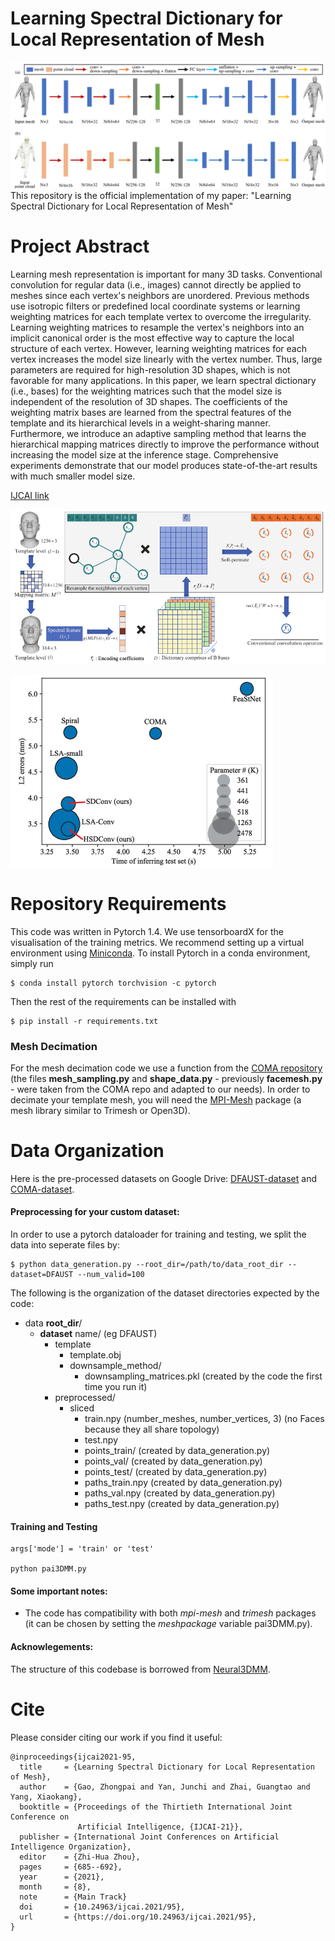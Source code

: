 

# Learning Spectral Dictionary for Local Representation of Mesh
![PaiNeural3DMM architecture](images/architecture.png "PaiNeural3DMM architecture")
This repository is the official implementation of my paper: "Learning Spectral Dictionary for Local Representation of Mesh"
# Project Abstract 
Learning mesh representation is important for many 3D tasks. Conventional convolution for regular data (i.e., images) cannot directly be applied to meshes since each vertex's neighbors are unordered. Previous methods use isotropic filters or predefined local coordinate systems or learning weighting matrices for each template vertex to overcome the irregularity. Learning weighting matrices to resample the vertex's neighbors into an implicit canonical order is the most effective way to capture the local structure of each vertex. However, learning weighting matrices for each vertex increases the model size linearly with the vertex number. Thus, large parameters are required for high-resolution 3D shapes, which is not favorable for many applications. In this paper, we learn spectral dictionary (i.e., bases) for the weighting matrices such that the model size is independent of the resolution of 3D shapes. The coefficients of the weighting matrix bases are learned from the spectral features of the template and its hierarchical levels in a weight-sharing manner. Furthermore, we introduce an adaptive sampling method that learns the hierarchical mapping matrices directly to improve the performance without increasing the model size at the inference stage. Comprehensive experiments demonstrate that our model produces state-of-the-art results with much smaller model size.

[IJCAI link](https://www.ijcai.org/proceedings/2021/95)

![Pai-Conv](images/pai-gcn.png "Pai-Conv operation")

![Results](images/complexity1.png "Results")

# Repository Requirements

This code was written in Pytorch 1.4. We use tensorboardX for the visualisation of the training metrics. We recommend setting up a virtual environment using [Miniconda](https://docs.conda.io/en/latest/miniconda.html). To install Pytorch in a conda environment, simply run 

```
$ conda install pytorch torchvision -c pytorch
```

Then the rest of the requirements can be installed with 

```
$ pip install -r requirements.txt
```

### Mesh Decimation
For the mesh decimation code we use a function from the [COMA repository](https://github.com/anuragranj/coma) (the files **mesh_sampling.py** and **shape_data.py** - previously **facemesh.py** - were taken from the COMA repo and adapted to our needs). In order to decimate your template mesh, you will need the [MPI-Mesh](https://github.com/MPI-IS/mesh) package (a mesh library similar to Trimesh or Open3D). 


# Data Organization

Here is the pre-processed datasets on Google Drive: [DFAUST-dataset](https://drive.google.com/file/d/14UZq9JkDqjLLBiqHkSoIBZpkW6PQ_Xbi/view?usp=sharing) and [COMA-dataset](https://drive.google.com/file/d/1LNhYee-h5_m1RVzguZvT2oPUsJAK28ac/view?usp=sharing). 

#### Preprocessing for your custom dataset:

In order to use a pytorch dataloader for training and testing, we split the data into seperate files by:

```
$ python data_generation.py --root_dir=/path/to/data_root_dir --dataset=DFAUST --num_valid=100
```

The following is the organization of the dataset directories expected by the code:


* data **root_dir**/
  * **dataset** name/ (eg DFAUST)
    * template
      * template.obj
      * downsample_method/
        * downsampling_matrices.pkl (created by the code the first time you run it)
    * preprocessed/
      * sliced
        * train.npy (number_meshes, number_vertices, 3) (no Faces because they all share topology)
        * test.npy 
        * points_train/ (created by data_generation.py)
        * points_val/ (created by data_generation.py)
        * points_test/ (created by data_generation.py)
        * paths_train.npy (created by data_generation.py)
        * paths_val.npy (created by data_generation.py)
        * paths_test.npy (created by data_generation.py)



#### Training and Testing

```
args['mode'] = 'train' or 'test'

python pai3DMM.py
```

#### Some important notes:
* The code has compatibility with both _mpi-mesh_ and _trimesh_ packages (it can be chosen by setting the _meshpackage_ variable pai3DMM.py).




#### Acknowlegements:

The structure of this codebase is borrowed from [Neural3DMM](https://github.com/gbouritsas/Neural3DMM).

# Cite

Please consider citing our work if you find it useful:

```
@inproceedings{ijcai2021-95,
  title     = {Learning Spectral Dictionary for Local Representation of Mesh},
  author    = {Gao, Zhongpai and Yan, Junchi and Zhai, Guangtao and Yang, Xiaokang},
  booktitle = {Proceedings of the Thirtieth International Joint Conference on
               Artificial Intelligence, {IJCAI-21}},
  publisher = {International Joint Conferences on Artificial Intelligence Organization},
  editor    = {Zhi-Hua Zhou},
  pages     = {685--692},
  year      = {2021},
  month     = {8},
  note      = {Main Track}
  doi       = {10.24963/ijcai.2021/95},
  url       = {https://doi.org/10.24963/ijcai.2021/95},
}
```